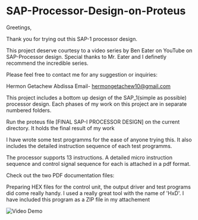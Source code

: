 # SAP-Processor-Design-on-Proteus
Greetings,

Thank you for trying out this SAP-1 processor design. 

This project deserve courtesy to a video series by Ben Eater on YouTube on SAP-Processor design.
Special thanks to Mr. Eater and I definetly recommend the incredible series.

Please feel free to contact me for any suggestion or inquiries:

Hermon Getachew Abdissa
Email- hermongetachew10@gmail.com

This project includes a bottom up design of the SAP_1(simple as possible) processor design. Each phases of my 
work on this project are in separate numbered folders.

Run the proteus file [FINAL SAP-I PROCESSOR DESIGN] on the current directory. It holds the final result of my work

I have wrote some test programms for the ease of anyone trying this. It also includes the detailed instruction sequence
of each test programms.

The processor supports 13 instructions. A detailed micro instruction sequence and control signal sequence for each
is attached in a pdf format.

Check out the two PDF documentation files:


Preparing HEX files for the control unit, the output driver and test programs did come really handy. I used a really great
tool with the name of 'HxD'. I have included this program as a ZIP file in my attachement

![Video Demo](https://github.com/Mercury1565/SAP-Processor-Design-on-Proteus/blob/main/FINAL_SAP_I_PROCESSOR_DESIGN_Proteus_8_Professional_Schematic_Capture.gif)


